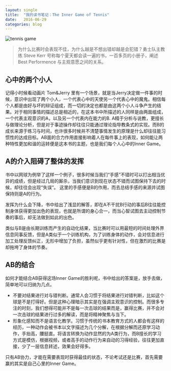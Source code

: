 ```yaml
---
layout: single
title:  "我的读书笔记：The Inner Game of Tennis"
date:   2016-06-29
categories: blog
---
```


![tennis game](/image/bigstock-Tennis-4996559.jpg)

> 为什么比赛时会表现不佳，为什么越是不想出错却越是会犯错？勇士队主教练 Steve Kerr 号称每个夏天都会读一遍的书，一百多页的小册子，阐述 Best Performence 与主观意愿之间的关系。



## 心中的两个小人

记得小时候看动画片 Tom&Jerry 里有一个场景，就是当Jerry决定做一件事的时候，意识中出现了两个小人，一个代表心中的天使另一个代表心中的魔鬼。相信每个人都是由好与坏的辩证组成，而一切的决定也都是由这两个小人斗争产生的结果。对于相同事情的描述总是相近的，在这本书中所描述的人同样是由两面组成，一个代表主观意识的A，以及另一个代表内在能力的B. A精于分析与说教，更擅长与做理论分析，但是对于事迹操作却往往只能通过理论指导教条式的实现。而B的成长来源于练习与时间，也许很多时候并不清楚事情发生的原理是什么却往往能习惯性的达成目标。AB面的合力作用直接影响着人在每件事上的表现，如何能让两种特性更加和谐的运转便是这本书的主题，也是我们每个人心中的Inner Game。



## A的介入阻碍了整体的发挥

书中以网球为例举了这样一个例子，很多时候当我们“手感”不错时可以打出相当优异的成绩，但是经过几局的厮杀，当我们意识到现在状态不错而试图保持下去的时候，却往往会出现“失误”。 这里的手感便是B的作用，而去总结手感的来源并试图保持则是A的行为。

发挥为什么会下降，书中给出了浅显的解答，即在A不干扰B行动的事后B往往能控制身体获得更加出色的表现，也就是所谓的身心合一，而当心智试图去主动控制节奏的事后，却无法做到如此的出色。

类似与B是由长期训练而产生的自动化结果，当比赛时可以用最短的时间处理外界信息同事反馈，但是A类似于一个训练机构，为了训练身体的动作，会对信息进行加工处理反馈纠正，无形中增加了负担，虽然似乎更有针对性，但在激烈的比赛是却拖垮了身体的节奏。

##  AB的结合

如何才能结合AB获得这场Inner Game的胜利呢，书中给出的答案是，放手去做，简单地可以归纳为几点。

* 不要对结果进行对与错判断。通常人会习惯于将结果进行对错判断，比如这个球是不是打得好。但是这种心理暗示其实是在强调主观意识的控制。而很多专注的时刻，我们想得可能并不是每一次击球的结果而是，赢得比赛，并不会对一次击球的结果进行过多的解读，而是将精神聚焦与当下。
* 形象化感知而不是语言化教学。习惯于传统的书本教育方式的人都会有这样的经历，一种动作会被书本以文字描述为几个分解，在根据分解而还原学习动作，手抬高，腰挺直。将语言转换为动作显然的为A类行为，而B擅长的学习方式是模仿，根据视频，或者高手的动作行为来自动的习得经验，往往更加直接，少了一层信息转述，效果会好得多。



只有AB协力，才能在需要表现时获得最佳的状态，不论考试还是比赛，首先需要赢的其实是自己心里的Inner Game。
